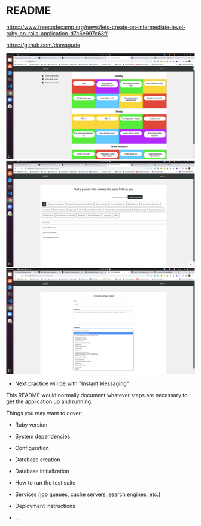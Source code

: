 # README

https://www.freecodecamp.org/news/lets-create-an-intermediate-level-ruby-on-rails-application-d7c6e997c63f/

https://github.com/domagude

![Screen](app/assets/images/1Scr.png)
![Screen](app/assets/images/2Scr.png)
![Screen](app/assets/images/3Scr.png)

- Next practice will be with "Instant Messaging"


This README would normally document whatever steps are necessary to get the
application up and running.

Things you may want to cover:

* Ruby version

* System dependencies

* Configuration

* Database creation

* Database initialization

* How to run the test suite

* Services (job queues, cache servers, search engines, etc.)

* Deployment instructions

* ...
